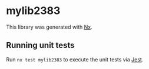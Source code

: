 # mylib2383

This library was generated with [Nx](https://nx.dev).

## Running unit tests

Run `nx test mylib2383` to execute the unit tests via [Jest](https://jestjs.io).
